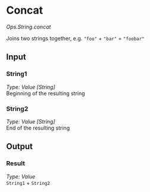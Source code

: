 # Concat

*Ops.String.concat*  

Joins two strings together, e.g. `"foo"` + `"bar"` = `"foobar"`

## Input

### String1

*Type: Value [String]*  
Beginning of the resulting string

### String2

*Type: Value [String]*  
End of the resulting string

## Output

### Result

*Type: Value*  
`String1` + `String2`
